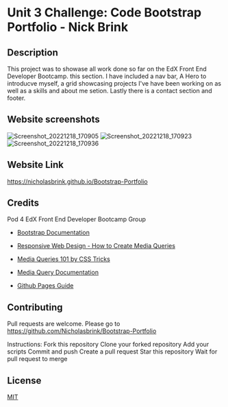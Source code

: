# Unit 3 Challenge: Code Bootstrap Portfolio - Nick Brink

## Description

This project was to showase all work done so far on the EdX Front End Developer Bootcamp. this section. I have included a nav bar, A Hero to introducve myself, a grid showcasing projects I've have been working on as well as a skills and about me setion. Lastly there is a contact section and footer.

## Website screenshots

![Screenshot_20221218_170905](https://user-images.githubusercontent.com/117687727/208310565-5af84f95-9ebf-4578-b52d-15ffbfc459e1.png)
![Screenshot_20221218_170923](https://user-images.githubusercontent.com/117687727/208310566-c9a5bfb8-8c59-4d93-9ff5-a26d0750be5e.png)
![Screenshot_20221218_170936](https://user-images.githubusercontent.com/117687727/208310568-baa29b23-73c7-4936-a73d-d50831f3386a.png)

## Website Link

https://nicholasbrink.github.io/Bootstrap-Portfolio

## Credits

Pod 4 EdX Front End Developer Bootcamp Group

- [Bootstrap Documentation](https://getbootstrap.com/docs/4.0/getting-started/introduction/)

- [Responsive Web Design - How to Create Media Queries](https://www.youtube.com/watch?v=5xzaGSYd7jM)

- [Media Queries 101 by CSS Tricks](https://css-tricks.com/css-media-queries/)

- [Media Query Documentation](https://www.w3schools.com/css/css_rwd_mediaqueries.asp)

- [Github Pages Guide](https://pages.github.com/)

## Contributing

Pull requests are welcome. Please go to https://github.com/Nicholasbrink/Bootstrap-Portfolio

Instructions:
Fork this repository
Clone your forked repository
Add your scripts
Commit and push
Create a pull request
Star this repository
Wait for pull request to merge

## License

[MIT](https://choosealicense.com/licenses/mit/)

